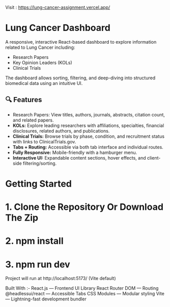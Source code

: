 Visit : https://lung-cancer-assignment.vercel.app/

# Lung Cancer Dashboard

A responsive, interactive React-based dashboard to explore information related to Lung Cancer including:
- Research Papers
- Key Opinion Leaders (KOLs)
- Clinical Trials

The dashboard allows sorting, filtering, and deep-diving into structured biomedical data using an intuitive UI.

## 🔍 Features

- Research Papers: View titles, authors, journals, abstracts, citation count, and related papers.
- **KOLs:** Explore leading researchers with affiliations, specialties, financial disclosures, related authors, and publications.
- **Clinical Trials:** Browse trials by phase, condition, and recruitment status with links to ClinicalTrials.gov.
- **Tabs + Routing:** Accessible via both tab interface and individual routes.
- **Fully Responsive:** Mobile-friendly with a hamburger menu.
- **Interactive UI:** Expandable content sections, hover effects, and client-side filtering/sorting.


# Getting Started

# 1. Clone the Repository Or Download The Zip
# 2. npm install
# 3. npm run dev

Project will run at http://localhost:5173/ (Vite default)


Built With :-
React.js — Frontend UI Library
React Router DOM — Routing
@headlessui/react — Accessible Tabs
CSS Modules — Modular styling
Vite — Lightning-fast development bundler

